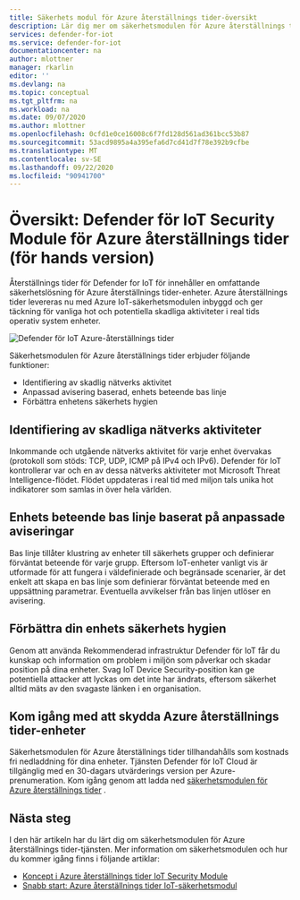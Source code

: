 ```yaml
---
title: Säkerhets modul för Azure återställnings tider-översikt
description: Lär dig mer om säkerhetsmodulen för Azure återställnings tider support och implementering som en del av tjänsten Defender for IoT
services: defender-for-iot
ms.service: defender-for-iot
documentationcenter: na
author: mlottner
manager: rkarlin
editor: ''
ms.devlang: na
ms.topic: conceptual
ms.tgt_pltfrm: na
ms.workload: na
ms.date: 09/07/2020
ms.author: mlottner
ms.openlocfilehash: 0cfd1e0ce16008c6f7fd128d561ad361bcc53b87
ms.sourcegitcommit: 53acd9895a4a395efa6d7cd41d7f78e392b9cfbe
ms.translationtype: MT
ms.contentlocale: sv-SE
ms.lasthandoff: 09/22/2020
ms.locfileid: "90941700"
---
```

# <a name="overview-defender-for-iot-security-module-for-azure-rtos-preview"></a>Översikt: Defender för IoT Security Module för Azure återställnings tider (för hands version)

Återställnings tider för Defender for IoT för innehåller en omfattande säkerhetslösning för Azure återställnings tider-enheter. Azure återställnings tider levereras nu med Azure IoT-säkerhetsmodulen inbyggd och ger täckning för vanliga hot och potentiella skadliga aktiviteter i real tids operativ system enheter. 

![Defender för IoT Azure-återställnings tider](./media/architecture/azure-rtos-security-monitoring.png)


Säkerhetsmodulen för Azure återställnings tider erbjuder följande funktioner: 
- Identifiering av skadlig nätverks aktivitet
- Anpassad avisering baserad, enhets beteende bas linje
- Förbättra enhetens säkerhets hygien

## <a name="detection-of-malicious-network-activities"></a>Identifiering av skadliga nätverks aktiviteter

Inkommande och utgående nätverks aktivitet för varje enhet övervakas (protokoll som stöds: TCP, UDP, ICMP på IPv4 och IPv6). Defender för IoT kontrollerar var och en av dessa nätverks aktiviteter mot Microsoft Threat Intelligence-flödet. Flödet uppdateras i real tid med miljon tals unika hot indikatorer som samlas in över hela världen. 

## <a name="device-behavior-baselining-based-on-custom-alerts"></a>Enhets beteende bas linje baserat på anpassade aviseringar

Bas linje tillåter klustring av enheter till säkerhets grupper och definierar förväntat beteende för varje grupp. Eftersom IoT-enheter vanligt vis är utformade för att fungera i väldefinierade och begränsade scenarier, är det enkelt att skapa en bas linje som definierar förväntat beteende med en uppsättning parametrar. Eventuella avvikelser från bas linjen utlöser en avisering. 

## <a name="improve-your-device-security-hygiene"></a>Förbättra din enhets säkerhets hygien

Genom att använda Rekommenderad infrastruktur Defender för IoT får du kunskap och information om problem i miljön som påverkar och skadar position på dina enheter. Svag IoT Device Security-position kan ge potentiella attacker att lyckas om det inte har ändrats, eftersom säkerhet alltid mäts av den svagaste länken i en organisation. 

## <a name="get-started-protecting-azure-rtos-devices"></a>Kom igång med att skydda Azure återställnings tider-enheter

Säkerhetsmodulen för Azure återställnings tider tillhandahålls som kostnads fri nedladdning för dina enheter. Tjänsten Defender för IoT Cloud är tillgänglig med en 30-dagars utvärderings version per Azure-prenumeration. Kom igång genom att ladda ned [säkerhetsmodulen för Azure återställnings tider](https://github.com/azure-rtos/iot-security-module-preview) . 


## <a name="next-steps"></a>Nästa steg

I den här artikeln har du lärt dig om säkerhetsmodulen för Azure återställnings tider-tjänsten. Mer information om säkerhetsmodulen och hur du kommer igång finns i följande artiklar:

- [Koncept i Azure återställnings tider IoT Security Module](concept-rtos-security-module.md)
- [Snabb start: Azure återställnings tider IoT-säkerhetsmodul](quickstart-azure-rtos-security-module.md)
